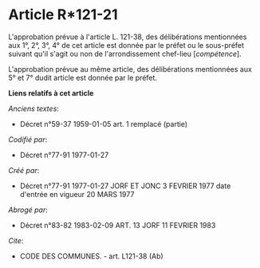# Article R*121-21

L'approbation prévue à l'article L. 121-38, des délibérations mentionnées aux 1°, 2°, 3°, 4° de cet article est donnée par le
préfet ou le sous-préfet suivant qu'il s'agit ou non de l'arrondissement chef-lieu [*compétence*]. 

L'approbation prévue au même article, des délibérations mentionnées aux 5° et 7° dudit article est donnée par le préfet.

**Liens relatifs à cet article**

_Anciens textes_:

  - Décret n°59-37 1959-01-05 art. 1 remplacé (partie)

_Codifié par_:

  - Décret n°77-91 1977-01-27

_Créé par_:

  - Décret n°77-91 1977-01-27 JORF ET JONC 3 FEVRIER 1977 date d'entrée en vigueur 20 MARS 1977

_Abrogé par_:

  - Décret n°83-82 1983-02-09 ART. 13 JORF 11 FEVRIER 1983

_Cite_:

  - CODE DES COMMUNES. - art. L121-38 (Ab)
